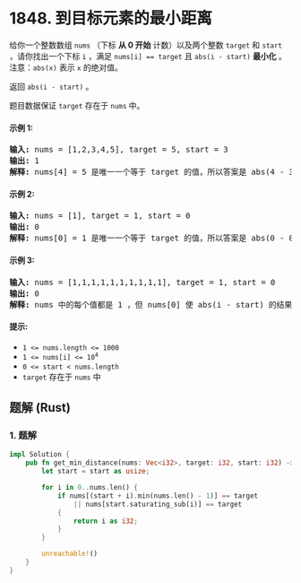 # 1848. 到目标元素的最小距离
给你一个整数数组 `nums` （下标 **从 0 开始** 计数）以及两个整数 `target` 和 `start` ，请你找出一个下标 `i` ，满足 `nums[i] == target` 且 `abs(i - start)` **最小化** 。注意：`abs(x)` 表示 `x` 的绝对值。

返回 `abs(i - start)` 。

题目数据保证 `target` 存在于 `nums` 中。

#### 示例 1:
<pre>
<strong>输入:</strong> nums = [1,2,3,4,5], target = 5, start = 3
<strong>输出:</strong> 1
<strong>解释:</strong> nums[4] = 5 是唯一一个等于 target 的值，所以答案是 abs(4 - 3) = 1 。
</pre>

#### 示例 2:
<pre>
<strong>输入:</strong> nums = [1], target = 1, start = 0
<strong>输出:</strong> 0
<strong>解释:</strong> nums[0] = 1 是唯一一个等于 target 的值，所以答案是 abs(0 - 0) = 0 。
</pre>

#### 示例 3:
<pre>
<strong>输入:</strong> nums = [1,1,1,1,1,1,1,1,1,1], target = 1, start = 0
<strong>输出:</strong> 0
<strong>解释:</strong> nums 中的每个值都是 1 ，但 nums[0] 使 abs(i - start) 的结果得以最小化，所以答案是 abs(0 - 0) = 0 。
</pre>

#### 提示:
* `1 <= nums.length <= 1000`
* <code>1 <= nums[i] <= 10<sup>4</sup></code>
* `0 <= start < nums.length`
* `target` 存在于 `nums` 中

## 题解 (Rust)

### 1. 题解
```Rust
impl Solution {
    pub fn get_min_distance(nums: Vec<i32>, target: i32, start: i32) -> i32 {
        let start = start as usize;

        for i in 0..nums.len() {
            if nums[(start + i).min(nums.len() - 1)] == target
                || nums[start.saturating_sub(i)] == target
            {
                return i as i32;
            }
        }

        unreachable!()
    }
}
```
